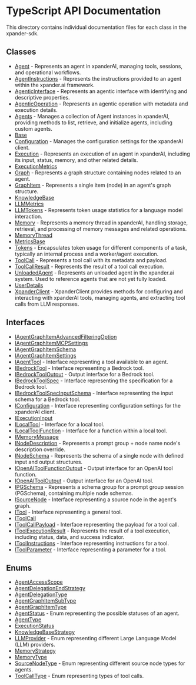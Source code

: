 # TypeScript API Documentation

This directory contains individual documentation files for each class in the xpander-sdk.

## Classes

- [Agent](Agent.md) - Represents an agent in xpanderAI, managing tools, sessions, and operational workflows.
- [AgentInstructions](AgentInstructions.md) - Represents the instructions provided to an agent within the xpander.ai framework.
- [AgenticInterface](AgenticInterface.md) - Represents an agentic interface with identifying and descriptive properties.
- [AgenticOperation](AgenticOperation.md) - Represents an agentic operation with metadata and execution details.
- [Agents](Agents.md) - Manages a collection of Agent instances in xpanderAI, providing methods to list, retrieve, and initialize agents, including custom agents.
- [Base](Base.md)
- [Configuration](Configuration.md) - Manages the configuration settings for the xpanderAI client.
- [Execution](Execution.md) - Represents an execution of an agent in xpanderAI, including its input, status, memory, and other related details.
- [ExecutionMetrics](ExecutionMetrics.md)
- [Graph](Graph.md) - Represents a graph structure containing nodes related to an agent.
- [GraphItem](GraphItem.md) - Represents a single item (node) in an agent's graph structure.
- [KnowledgeBase](KnowledgeBase.md)
- [LLMMetrics](LLMMetrics.md)
- [LLMTokens](LLMTokens.md) - Represents token usage statistics for a language model interaction.
- [Memory](Memory.md) - Represents a memory thread in xpanderAI, handling storage, retrieval, and processing of memory messages and related operations.
- [MemoryThread](MemoryThread.md)
- [MetricsBase](MetricsBase.md)
- [Tokens](Tokens.md) - Encapsulates token usage for different components of a task, typically an internal process and a worker/agent execution.
- [ToolCall](ToolCall.md) - Represents a tool call with its metadata and payload.
- [ToolCallResult](ToolCallResult.md) - Represents the result of a tool call execution.
- [UnloadedAgent](UnloadedAgent.md) - Represents an unloaded agent in the xpander.ai system. Used to reference agents that are not yet fully loaded.
- [UserDetails](UserDetails.md)
- [XpanderClient](XpanderClient.md) - XpanderClient provides methods for configuring and interacting with xpanderAI tools, managing agents, and extracting tool calls from LLM responses.

## Interfaces

- [IAgentGraphItemAdvancedFilteringOption](IAgentGraphItemAdvancedFilteringOption.md)
- [IAgentGraphItemMCPSettings](IAgentGraphItemMCPSettings.md)
- [IAgentGraphItemSchema](IAgentGraphItemSchema.md)
- [IAgentGraphItemSettings](IAgentGraphItemSettings.md)
- [IAgentTool](IAgentTool.md) - Interface representing a tool available to an agent.
- [IBedrockTool](IBedrockTool.md) - Interface representing a Bedrock tool.
- [IBedrockToolOutput](IBedrockToolOutput.md) - Output interface for a Bedrock tool.
- [IBedrockToolSpec](IBedrockToolSpec.md) - Interface representing the specification for a Bedrock tool.
- [IBedrockToolSpecInputSchema](IBedrockToolSpecInputSchema.md) - Interface representing the input schema for a Bedrock tool.
- [IConfiguration](IConfiguration.md) - Interface representing configuration settings for the xpanderAI client.
- [IExecutionInput](IExecutionInput.md)
- [ILocalTool](ILocalTool.md) - Interface for a local tool.
- [ILocalToolFunction](ILocalToolFunction.md) - Interface for a function within a local tool.
- [IMemoryMessage](IMemoryMessage.md)
- [INodeDescription](INodeDescription.md) - Represents a prompt group + node name node's description override.
- [INodeSchema](INodeSchema.md) - Represents the schema of a single node with defined input and output structures.
- [IOpenAIToolFunctionOutput](IOpenAIToolFunctionOutput.md) - Output interface for an OpenAI tool function.
- [IOpenAIToolOutput](IOpenAIToolOutput.md) - Output interface for an OpenAI tool.
- [IPGSchema](IPGSchema.md) - Represents a schema group for a prompt group session (PGSchema), containing multiple node schemas.
- [ISourceNode](ISourceNode.md) - Interface representing a source node in the agent's graph.
- [ITool](ITool.md) - Interface representing a general tool.
- [IToolCall](IToolCall.md)
- [IToolCallPayload](IToolCallPayload.md) - Interface representing the payload for a tool call.
- [IToolExecutionResult](IToolExecutionResult.md) - Represents the result of a tool execution, including status, data, and success indicator.
- [IToolInstructions](IToolInstructions.md) - Interface representing instructions for a tool.
- [IToolParameter](IToolParameter.md) - Interface representing a parameter for a tool.

## Enums

- [AgentAccessScope](AgentAccessScope.md)
- [AgentDelegationEndStrategy](AgentDelegationEndStrategy.md)
- [AgentDelegationType](AgentDelegationType.md)
- [AgentGraphItemSubType](AgentGraphItemSubType.md)
- [AgentGraphItemType](AgentGraphItemType.md)
- [AgentStatus](AgentStatus.md) - Enum representing the possible statuses of an agent.
- [AgentType](AgentType.md)
- [ExecutionStatus](ExecutionStatus.md)
- [KnowledgeBaseStrategy](KnowledgeBaseStrategy.md)
- [LLMProvider](LLMProvider.md) - Enum representing different Large Language Model (LLM) providers.
- [MemoryStrategy](MemoryStrategy.md)
- [MemoryType](MemoryType.md)
- [SourceNodeType](SourceNodeType.md) - Enum representing different source node types for agents.
- [ToolCallType](ToolCallType.md) - Enum representing types of tool calls.

